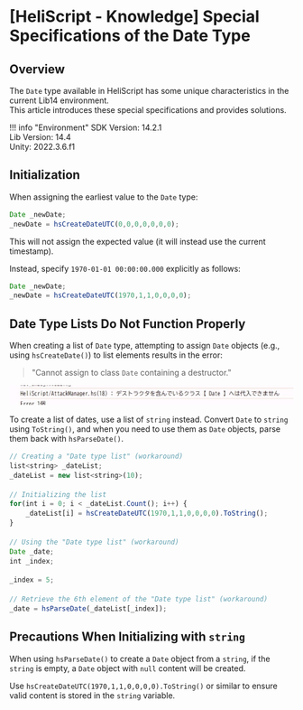 # [HeliScript - Knowledge] Special Specifications of the Date Type

## Overview

The `Date` type available in HeliScript has some unique characteristics in the current Lib14 environment.  
This article introduces these special specifications and provides solutions.

!!! info "Environment"
    SDK Version: 14.2.1  
    Lib Version: 14.4  
    Unity: 2022.3.6.f1  

## Initialization

When assigning the earliest value to the `Date` type:

```javascript
Date _newDate;
_newDate = hsCreateDateUTC(0,0,0,0,0,0,0);
```

This will not assign the expected value (it will instead use the current timestamp).  

Instead, specify `1970-01-01 00:00:00.000` explicitly as follows:

```javascript
Date _newDate;
_newDate = hsCreateDateUTC(1970,1,1,0,0,0,0);
```

## Date Type Lists Do Not Function Properly

When creating a list of `Date` type, attempting to assign `Date` objects (e.g., using `hsCreateDate()`) to list elements results in the error:

> "Cannot assign to class `Date` containing a destructor."

![DateSpecialSpecifications](img/DateSpecialSpecifications.jpg)

To create a list of dates, use a list of `string` instead. Convert `Date` to `string` using `ToString()`, and when you need to use them as `Date` objects, parse them back with `hsParseDate()`.

```javascript
// Creating a "Date type list" (workaround)
list<string> _dateList;
_dateList = new list<string>(10);

// Initializing the list
for(int i = 0; i < _dateList.Count(); i++) {
    _dateList[i] = hsCreateDateUTC(1970,1,1,0,0,0,0).ToString();
}

// Using the "Date type list" (workaround)
Date _date;
int _index;

_index = 5;

// Retrieve the 6th element of the "Date type list" (workaround)
_date = hsParseDate(_dateList[_index]);
```

## Precautions When Initializing with `string`

When using `hsParseDate()` to create a `Date` object from a `string`, if the `string` is empty, a `Date` object with `null` content will be created.  

Use `hsCreateDateUTC(1970,1,1,0,0,0,0).ToString()` or similar to ensure valid content is stored in the `string` variable.
